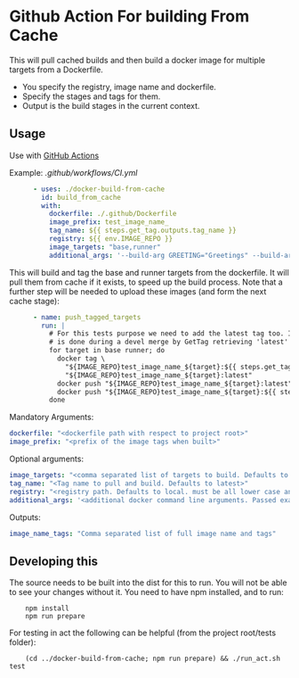 # Github Action For building From Cache

This will pull cached builds and then build a docker image for multiple targets
from a Dockerfile.

* You specify the registry, image name and dockerfile.
* Specify the stages and tags for them.
* Output is the build stages in the current context.

## Usage

Use with [GitHub Actions](https://github.com/features/actions)

Example: _.github/workflows/CI.yml_

```yaml
      - uses: ./docker-build-from-cache
        id: build_from_cache
        with:
          dockerfile: ./.github/Dockerfile
          image_prefix: test_image_name_
          tag_name: ${{ steps.get_tag.outputs.tag_name }}
          registry: ${{ env.IMAGE_REPO }}
          image_targets: "base,runner"
          additional_args: '--build-arg GREETING="Greetings" --build-arg ADDRESSEE="Github Actions"'
```

This will build and tag the base and runner targets from the dockerfile. 
It will pull them from cache if it exists, to speed up the build process. 
Note that a further step will be needed to upload these images (and form the next cache stage):

```yaml
      - name: push_tagged_targets
        run: |
          # For this tests purpose we need to add the latest tag too. In the real world this
          # is done during a devel merge by GetTag retrieving 'latest'
          for target in base runner; do
            docker tag \
              "${IMAGE_REPO}test_image_name_${target}:${{ steps.get_tag.outputs.tag_name }}" \
              "${IMAGE_REPO}test_image_name_${target}:latest"
            docker push "${IMAGE_REPO}test_image_name_${target}:latest"
            docker push "${IMAGE_REPO}test_image_name_${target}:${{ steps.get_tag.outputs.tag_name }}"
          done
```

Mandatory Arguments:

```yaml
dockerfile: "<dockerfile path with respect to project root>"
image_prefix: "<prefix of the image tags when built>"
```

Optional arguments:

```yaml
image_targets: "<comma separated list of targets to build. Defaults to none>"
tag_name: "<Tag name to pull and build. Defaults to latest>"
registry: "<registry path. Defaults to local. must be all lower case and end in '/'>"
additional_args: '<additional docker command line arguments. Passed exactly to each docker build operation>'
```

Outputs:

```yaml
image_name_tags: "Comma separated list of full image name and tags"
```

## Developing this

The source needs to be built into the dist for this to run. You will not be able
to see your changes without it.
You need to have npm installed, and to run:

```shell
    npm install
    npm run prepare
```

For testing in act the following can be helpful (from the project root/tests folder):

```shell
    (cd ../docker-build-from-cache; npm run prepare) && ./run_act.sh test
```